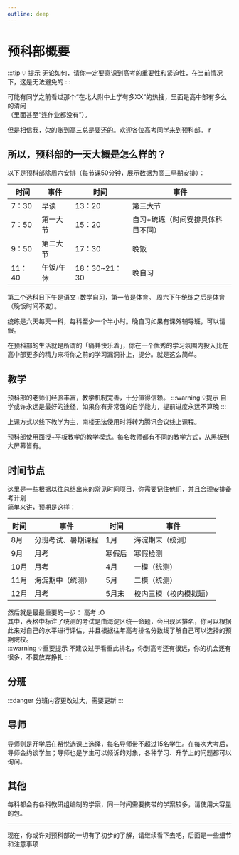 ```yaml
---
outline: deep
---
```

# 预科部概要

:::tip 💡 提示
无论如何，请你一定要意识到高考的重要性和紧迫性，在当前情况下，这是无法避免的
:::

可能有同学之前看过那个“在北大附中上学有多XX”的热搜，里面是高中部有多么的清闲  
（里面甚至“连作业都没有”）。

但是相信我，欠的账到高三总是要还的。欢迎各位高考同学来到预科部。
r
## 所以，预科部的一天大概是怎么样的？

以下是预科部除周六安排（每节课50分钟，展示数据为高三早期安排）：

|时间|事件|时间|事件|
|-|-|-|-|
|7：30|早读|13：20|第三大节|
|7：50|第一大节|15：20|自习+统练（时间安排具体科目不同）|
|9：50|第二大节|17：30|晚饭|
|11：40|午饭/午休|18：30~21：30|晚自习|

第二个选科日下午是语文+数学自习，第一节是体育。 周六下午统练之后是体育（晚饭时间不变）。

统练是六天每天一科，每科至少一个半小时。晚自习如果有课外辅导班，可以请假。

在预科部的生活就是所谓的「痛并快乐着」，你在一个优秀的学习氛围内投入比在高中部更多的精力来将你之前的学习漏洞补上，提分。就是这么简单。

## 教学
预科部的老师们经验丰富，教学机制完善，十分值得信赖。
:::warning 💡提示
自学或许永远是最好的途径，如果你有非常强的自学能力，提前进度永远不算晚
:::

上课方式以线下教学为主，南楼无法使用时将转为腾讯会议线上课程。

预科部使用面授+平板教学的教学模式。每名教师都有不同的教学方式，从黑板到大屏幕皆有。
## 时间节点
这里是一些根据以往总结出来的常见时间项目，你需要记住他们，并且合理安排备考计划  
简单来讲，预期是这样：

|时间|事件|时间|事件|
|-|-|-|-|
|8月    |分班考试、暑期课程 |1月    |海淀期末（统测）|
|9月    |月考               |寒假后 |寒假检测|
|10月   |月考               |4月    |一模（统测）|
|11月   |海淀期中（统测）   |5月    |二模（统测）|
|12月   |月考               |5月末  |校内三模（校内模拟题）|

然后就是最最重要的一步： 高考 :O  
其中，表格中标注了统测的考试是由海淀区统一命题，会出现区排名，你可以根据此来对自己的水平进行评估，并且根据往年高考排名分数线了解自己可以选择的预期院校。  
:::warning 💡重要提示
不建议过于看重此排名，你到高考还有很远，你的机会还有很多，不要放弃挣扎
:::

## 分班
:::danger
分班内容更改过大，需要更新
:::
## 导师
导师则是开学后在希悦选课上选择，每名导师带不超过15名学生。在每次大考后，导师会约谈学生；导师也是学生可以倾诉的对象，各种学习、升学上的问题都可以询问。
## 其他
每科都会有各科教研组编制的学案，同一时间需要携带的学案较多，请使用大容量的包。

---
现在，你或许对预科部的一切有了初步的了解，请继续看下去吧，后面是一些细节和注意事项